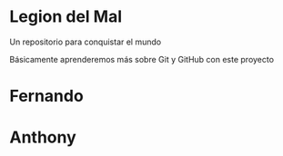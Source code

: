 # Legion del Mal
Un repositorio para conquistar el mundo

Básicamente aprenderemos más sobre Git y GitHub con este proyecto


# Fernando

# Anthony


